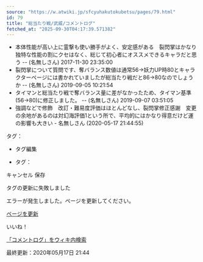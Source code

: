 ```yaml
---
source: "https://w.atwiki.jp/sfcyuhakutokubetsu/pages/79.html"
id: 79
title: "総当たり戦/武威/コメントログ"
fetched_at: "2025-09-30T04:17:39.571382"
---
```


* 本体性能が高い上に霊撃も使い勝手がよく、安定感がある　裂閃掌はかなり独特な性能の割にクセはなく、総じて初心者にオススメできるキャラだと思う -- (名無しさん) 2017-11-30 23:35:00
* 裂閃掌について質問です、奪バランス数値は通常56→妖力UP時80とキャラクターページには書かれていましたが総当たり戦だと86→80なのでしょうか -- (名無しさん) 2019-09-05 10:21:54
* タイマンと総当たり戦で奪バランス量に差がなかったため、タイマン基準(56→80)に修正しました。 -- (名無しさん) 2019-09-07 03:51:05
* 強調などで修飾　改訂・難易度評価はほとんどなし、裂閃掌修正感謝　変更の余地があるのは対幻海評価1という所で、平均的にはかなり得意だけど運の影響も大きい - 名無しさん (2020-05-17 21:44:55)

タグ：

+ タグ編集

* タグ：

キャンセル
保存

タグの更新に失敗しました

エラーが発生しました。ページを更新してください。

[ページを更新](https://w.atwiki.jp/sfcyuhakutokubetsu/pages/79.html)

いいね！

[「コメントログ」をウィキ内検索](https://w.atwiki.jp//w.atwiki.jp/sfcyuhakutokubetsu/search?andor=and&keyword=%E3%82%B3%E3%83%A1%E3%83%B3%E3%83%88%E3%83%AD%E3%82%B0)

最終更新：2020年05月17日 21:44